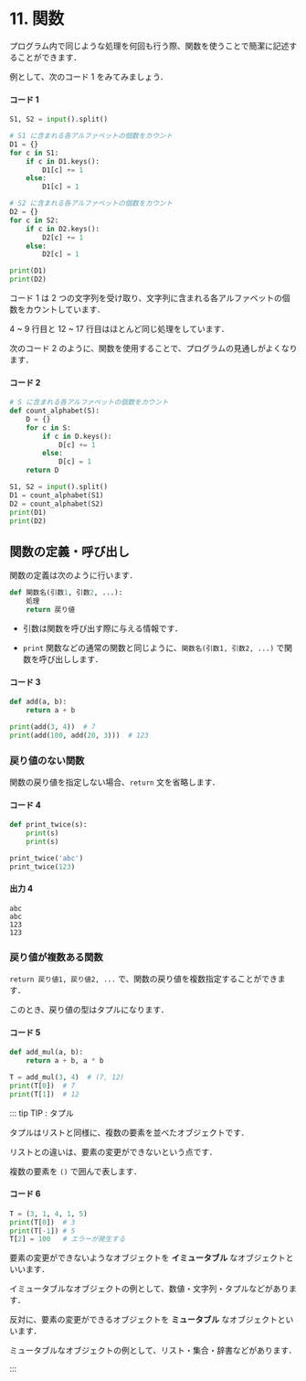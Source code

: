 # 11. 関数

プログラム内で同じような処理を何回も行う際、関数を使うことで簡潔に記述することができます．

例として、次のコード 1 をみてみましょう．

#### コード 1

``` py
S1, S2 = input().split()

# S1 に含まれる各アルファベットの個数をカウント
D1 = {}
for c in S1:
    if c in D1.keys():
        D1[c] += 1
    else:
        D1[c] = 1

# S2 に含まれる各アルファベットの個数をカウント
D2 = {}
for c in S2:
    if c in D2.keys():
        D2[c] += 1
    else:
        D2[c] = 1

print(D1)
print(D2)
```

コード 1 は 2 つの文字列を受け取り、文字列に含まれる各アルファベットの個数をカウントしています．

4 ~ 9 行目と 12 ~ 17 行目はほとんど同じ処理をしています．

次のコード 2 のように、関数を使用することで、プログラムの見通しがよくなります．

#### コード 2

``` py
# S に含まれる各アルファベットの個数をカウント
def count_alphabet(S):
    D = {}
    for c in S:
        if c in D.keys():
            D[c] += 1
        else:
            D[c] = 1
    return D

S1, S2 = input().split()
D1 = count_alphabet(S1)
D2 = count_alphabet(S2)
print(D1)
print(D2)
```

## 関数の定義・呼び出し

関数の定義は次のように行います．

``` py
def 関数名(引数1, 引数2, ...):
    処理
    return 戻り値
```

- 引数は関数を呼び出す際に与える情報です．

- `print` 関数などの通常の関数と同じように、`関数名(引数1, 引数2, ...)` で関数を呼び出しします．

<!-- - 戻り値は関数の処理結果です．関数が何も返さない場合 `return` 文は省略します．

- 戻り値は複数指定することができます．このとき、戻り値の型はタプルになります． -->

#### コード 3

``` py
def add(a, b):
    return a + b

print(add(3, 4))  # 7
print(add(100, add(20, 3)))  # 123
```

### 戻り値のない関数

関数の戻り値を指定しない場合、`return` 文を省略します．

#### コード 4

``` py
def print_twice(s):
    print(s)
    print(s)

print_twice('abc')
print_twice(123)
```

#### 出力 4

``` out
abc
abc
123
123
```

### 戻り値が複数ある関数

`return 戻り値1, 戻り値2, ...` で、関数の戻り値を複数指定することができます．

このとき、戻り値の型はタプルになります．

#### コード 5

``` py
def add_mul(a, b):
    return a + b, a * b

T = add_mul(3, 4)  # (7, 12)
print(T[0])  # 7
print(T[1])  # 12
```

::: tip TIP : タプル

タプルはリストと同様に、複数の要素を並べたオブジェクトです．

リストとの違いは、要素の変更ができないという点です．

複数の要素を `()` で囲んで表します．

#### コード 6

``` py
T = (3, 1, 4, 1, 5)
print(T[0])  # 3
print(T[-1]) # 5
T[2] = 100   # エラーが発生する
```

要素の変更ができないようなオブジェクトを **イミュータブル** なオブジェクトといいます．

イミュータブルなオブジェクトの例として、数値・文字列・タプルなどがあります．

反対に、要素の変更ができるオブジェクトを **ミュータブル** なオブジェクトといいます．

ミュータブルなオブジェクトの例として、リスト・集合・辞書などがあります．

:::
